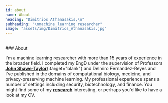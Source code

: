 ```yaml
---
id: about
name: About
heading: "Dimitrios Athanasakis,\n" 
subheading: "\nmachine learning researcher" 
image: "assets/img/Dimitrios_Athanasakis.jpg"
---
```


<br/>
### About
<br/>

I'm a machine learning researcher with more than 15 years of experience in the broader field. I completed my EngD under the supervision of Professors [**John Shawe-Taylor**](http://www0.cs.ucl.ac.uk/staff/J.Shawe-Taylor/){:target="blank"} and Delmiro Fernandez-Reyes and I've published in the domains of computational biology, medicine, and privacy-preserving machine learning. My professional experience spans a number of settings including security, biotechnology, and finance. You might find some of my [**research**](#/features/02-publications) interesting,  or perhaps you'd like to have a look at my CV. 

<br/>

<a href="https://gotbim.com/files/Dimitrios_Athanasakis_CV_2021.pdf" target="blank">
  <i class="ai ai-cv-square ai-2x"></i></a>
<a href="https://scholar.google.com/citations?hl=en&user=SiPzUuYAAAAJ&view_op=list_works&sortby=pubdate" target="blank">
  <i class="ai ai-google-scholar-square ai-2x"></i></a>
